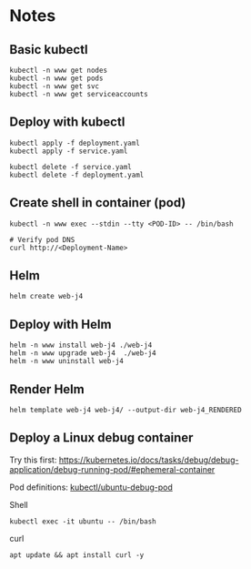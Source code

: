 # Notes

## Basic kubectl

```
kubectl -n www get nodes
kubectl -n www get pods
kubectl -n www get svc
kubectl -n www get serviceaccounts
```

## Deploy with kubectl

```
kubectl apply -f deployment.yaml
kubectl apply -f service.yaml
```

```
kubectl delete -f service.yaml
kubectl delete -f deployment.yaml
```

## Create shell in container (pod)

```
kubectl -n www exec --stdin --tty <POD-ID> -- /bin/bash

# Verify pod DNS
curl http://<Deployment-Name>
```

## Helm

```
helm create web-j4
```

## Deploy with Helm

```
helm -n www install web-j4 ./web-j4
helm -n www upgrade web-j4  ./web-j4
helm -n www uninstall web-j4
```

## Render Helm
```
helm template web-j4 web-j4/ --output-dir web-j4_RENDERED
```

## Deploy a Linux debug container

Try this first:
https://kubernetes.io/docs/tasks/debug/debug-application/debug-running-pod/#ephemeral-container

Pod definitions:
[kubectl/ubuntu-debug-pod](kubectl/ubuntu-debug-pod)

Shell

```
kubectl exec -it ubuntu -- /bin/bash
```

curl

```
apt update && apt install curl -y
```
